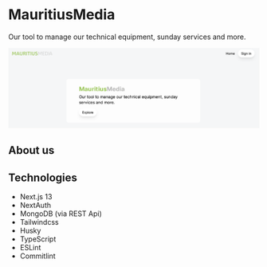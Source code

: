 # MauritiusMedia

Our tool to manage our technical equipment, sunday services and more.

![banner](https://github.com/TobiasGleiter/mauritiusmedia/blob/main/documentation/banner.png)

## About us

## Technologies

- Next.js 13
- NextAuth
- MongoDB (via REST Api)
- Tailwindcss
- Husky
- TypeScript
- ESLint
- Commitlint
